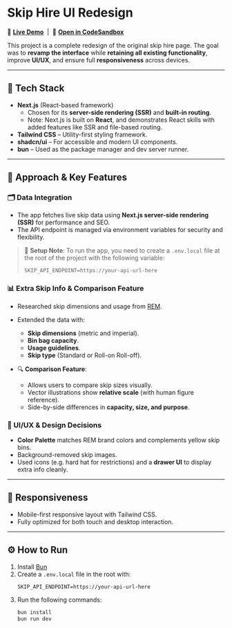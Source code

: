 # Skip Hire UI Redesign

🔗 [**Live Demo**](https://rem-select.vercel.app/) &nbsp;|&nbsp; 🧪 [**Open in CodeSandbox**](https://codesandbox.io/p/github/david-samer/rem-select/main)


This project is a complete redesign of the original skip hire page. The goal was to **revamp the interface** while **retaining all existing functionality**, improve **UI/UX**, and ensure full **responsiveness** across devices.

---

## 🚀 Tech Stack

- **Next.js** (React-based framework)  
  - Chosen for its **server-side rendering (SSR)** and **built-in routing**.  
  - Note: Next.js is built on **React**, and demonstrates React skills with added features like SSR and file-based routing.
- **Tailwind CSS** – Utility-first styling framework.
- **shadcn/ui** – For accessible and modern UI components.
- **bun** – Used as the package manager and dev server runner.

---

## 🧠 Approach & Key Features

### 🗂 Data Integration
- The app fetches live skip data using **Next.js server-side rendering (SSR)** for performance and SEO.
- The API endpoint is managed via environment variables for security and flexibility.

> 🔐 **Setup Note**: To run the app, you need to create a `.env.local` file at the root of the project with the following variable:
> ```env
> SKIP_API_ENDPOINT=https://your-api-url-here
> ```

### 📊 Extra Skip Info & Comparison Feature
- Researched skip dimensions and usage from [REM](https://www.renewableenergymarketing.net/skip-hire/).
- Extended the data with:
  - **Skip dimensions** (metric and imperial).
  - **Bin bag capacity**.
  - **Usage guidelines**.
  - **Skip type** (Standard or Roll-on Roll-off).

- 🔍 **Comparison Feature**:
  - Allows users to compare skip sizes visually.
  - Vector illustrations show **relative scale** (with human figure reference).
  - Side-by-side differences in **capacity, size, and purpose**.

### 🎨 UI/UX & Design Decisions
- **Color Palette** matches REM brand colors and complements yellow skip bins.
- Background-removed skip images.
- Used icons (e.g. hard hat for restrictions) and a **drawer UI** to display extra info cleanly.

---

## 📱 Responsiveness

- Mobile-first responsive layout with Tailwind CSS.
- Fully optimized for both touch and desktop interaction.

---

## ⚙️ How to Run

1. Install [Bun](https://bun.sh/)
2. Create a `.env.local` file in the root with:
   ```env
   SKIP_API_ENDPOINT=https://your-api-url-here
   ```
3. Run the following commands:
   ```bash
   bun install
   bun run dev
   ```
